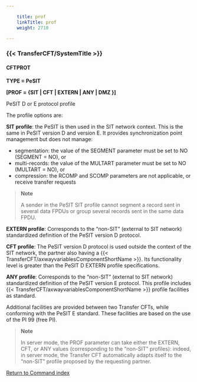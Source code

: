 ```yaml
---

    title: prof
    linkTitle: prof
    weight: 2710

---
```

<span id="prof"></span>

### {{< TransferCFT/SystemTitle  >}}

#### CFTPROT

****TYPE = PeSIT****

****\[PROF = {SIT | CFT | EXTERN | ANY | DMZ }\]****

PeSIT
D or E protocol profile

The profile options are:

<span class="bold_in_para">****SIT profile****</span>: the
PeSIT is then used in the SIT network context. This is the same in PeSIT version D and version E. It provides synchronization point management but does
not manage:

- segmentation:
    the value of the SEGMENT parameter must be set to NO (SEGMENT = NO), or
- multi-records:
    the value of the MULTART parameter must be set to NO (MULTART = NO), or
- compression:
    the RCOMP and SCOMP parameters are not applicable, or receive
    transfer requests

> **Note**
>
> A sender
> in the PeSIT SIT profile cannot segment a record sent in several data
> FPDUs or group several records sent in the same data FPDU.

<span class="bold_in_para">****EXTERN profile****</span>:
Corresponds to the “non-SIT” (external to SIT network) standardized definition
of the PeSIT version D protocol.

<span class="bold_in_para">****CFT profile****</span>: The
PeSIT version D protocol is used outside the context of the SIT network,
the partner also having a {{< TransferCFT/axwayvariablesComponentShortName  >}}. Its functionality level is greater than the PeSIT
D EXTERN profile specifications.

<span class="bold_in_para">****ANY profile****</span>: Corresponds
to the “non-SIT” (external to SIT network) standardized definition of
the PeSIT version E protocol. This profile includes {{< TransferCFT/axwayvariablesComponentShortName  >}} profile facilities
as standard.

Additional facilities are provided between two Transfer
CFTs, while conforming with the PeSIT E standard.
These facilities are based on the use of the PI 99 (free PI).

> **Note**
>
> In server mode, the PROF parameter
> can take either the EXTERN, CFT, or ANY values (corresponding to the “non-SIT”
> profiles): indeed, in server mode, the Transfer CFT automatically
> adapts itself to the “non-SIT” profile proposed by the requesting partner.

[Return to Command index](../../)
